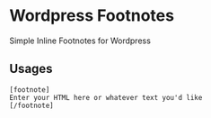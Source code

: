# Wordpress Footnotes
Simple Inline Footnotes for Wordpress

## Usages
```
[footnote]
Enter your HTML here or whatever text you'd like
[/footnote]
```